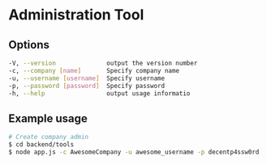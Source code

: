 # Administration Tool

## Options
```bash
-V, --version              output the version number
-c, --company [name]       Specify company name
-u, --username [username]  Specify username
-p, --password [password]  Specify password
-h, --help                 output usage informatio
```

## Example usage
```bash
# Create company admin
$ cd backend/tools
$ node app.js -c AwesomeCompany -u awesome_username -p decentp4ssw0rd
```
